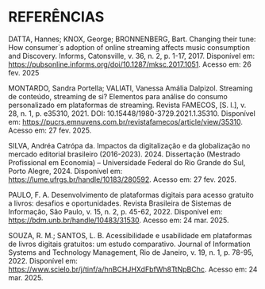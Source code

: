 # REFERÊNCIAS

DATTA, Hannes; KNOX, George; BRONNENBERG, Bart. Changing their tune: How consumer`s adoption of online streaming affects music consumption and Discovery. Informs, Catonsville, v. 36, n. 2, p. 1-17, 2017. Disponível em: https://pubsonline.informs.org/doi/10.1287/mksc.2017.1051. Acesso em: 26 fev. 2025

MONTARDO, Sandra Portella; VALIATI, Vanessa Amália Dalpizol. Streaming de conteúdo, streaming de si? Elementos para análise do consumo personalizado em plataformas de streaming. Revista FAMECOS, [S. l.], v. 28, n. 1, p. e35310, 2021. DOI: 10.15448/1980-3729.2021.1.35310. Disponível em: https://pucrs.emnuvens.com.br/revistafamecos/article/view/35310. Acesso em: 27 fev. 2025.

SILVA, Andréa Catrópa da. Impactos da digitalização e da globalização no mercado editorial brasileiro (2016-2023). 2024. Dissertação (Mestrado Profissional em Economia) – Universidade Federal do Rio Grande do Sul, Porto Alegre, 2024. Disponível em: https://lume.ufrgs.br/handle/10183/280592. Acesso em: 27 fev. 2025.

PAULO, F. A. Desenvolvimento de plataformas digitais para acesso gratuito a livros: desafios e oportunidades. Revista Brasileira de Sistemas de Informação, São Paulo, v. 15, n. 2, p. 45-62, 2022. Disponível em: https://bdm.unb.br/handle/10483/31530. Acesso em: 24 mar. 2025.

SOUZA, R. M.; SANTOS, L. B. Acessibilidade e usabilidade em plataformas de livros digitais gratuitos: um estudo comparativo. Journal of Information Systems and Technology Management, Rio de Janeiro, v. 19, n. 1, p. 78-95, 2022. Disponível em: https://www.scielo.br/j/tinf/a/hnBCHJHXdFbfWh8TtNpBChc. Acesso em: 24 mar. 2025.
